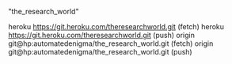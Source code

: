 "the_research_world" 

heroku  https://git.heroku.com/theresearchworld.git (fetch)
heroku  https://git.heroku.com/theresearchworld.git (push)
origin  git@hp:automatedenigma/the_research_world.git (fetch)
origin  git@hp:automatedenigma/the_research_world.git (push)